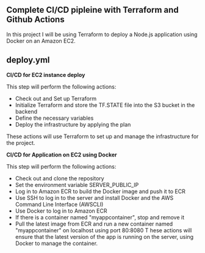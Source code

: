 ## Complete CI/CD pipleine with Terraform and Github Actions


In this project I will be using Terraform to deploy a Node.js application using Docker on an Amazon EC2.


deploy.yml
---

**CI/CD for EC2 instance deploy**

This step will perform the following actions:

- Check out and Set up Terraform
- Initialize Terraform and store the TF.STATE file into the S3 bucket in the backend
- Define the necessary variables
- Deploy the infrastructure by applying the plan

These actions will use Terraform to set up and manage the infrastructure for the project.

**CI/CD for Application on EC2 using Docker**

This step will perform the following actions:

- Check out and clone the repository
- Set the environment variable SERVER_PUBLIC_IP
- Log in to Amazon ECR to build the Docker image and push it to ECR
- Use SSH to log in to the server and install Docker and the AWS Command Line Interface (AWSCLI)
- Use Docker to log in to Amazon ECR
- If there is a container named "myappcontainer", stop and remove it
- Pull the latest image from ECR and run a new container named "myappcontainer" on localhost using port 80:8080
T
hese actions will ensure that the latest version of the app is running on the server, using Docker to manage the container.